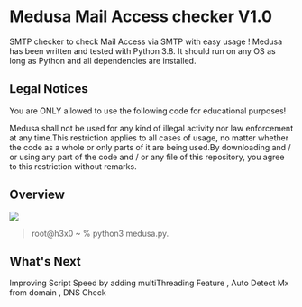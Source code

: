 # Medusa Mail Access checker V1.0

SMTP checker to check Mail Access via SMTP with easy usage !
Medusa has been written and tested with Python 3.8. It should run on any OS as long as Python and all dependencies are installed.

## Legal Notices

You are ONLY allowed to use the following code for educational purposes!

Medusa shall not be used for any kind of illegal activity nor law enforcement at any time.This restriction applies to all cases of usage, no matter whether the code as a whole or only parts of it are being used.By downloading and / or using any part of the code and / or any file of this repository, you agree to this restriction without remarks.

## Overview

![](https://i.imgur.com/oT24oOm.png)

> root@h3x0 ~ % python3 medusa.py.

## What's Next

Improving Script Speed by adding multiThreading Feature , Auto Detect Mx from domain , DNS Check 
